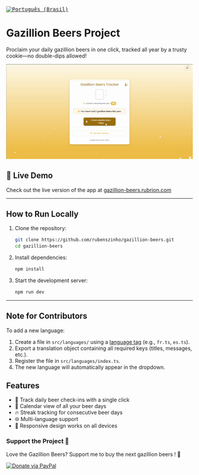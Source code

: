 <kbd>[<img title="Português (Brasil)" alt="Português (Brasil)" src="https://cdn.statically.io/gh/hjnilsson/country-flags/master/svg/br.svg" width="22">](README.pt_br.md)</kbd>

# Gazillion Beers Project

Proclaim your daily gazillion beers in one click, tracked all year by a trusty cookie—no double-dips allowed!

![Beer Tracking Animation](public/gazillion-beers-showcase.gif)

## 🍻 Live Demo

Check out the live version of the app at [gazillion-beers.rubrion.com](https://gazillion-beers.rubrion.com)

---

## How to Run Locally

1. Clone the repository:

   ```bash
   git clone https://github.com/rubenszinho/gazillion-beers.git
   cd gazillion-beers
   ```

2. Install dependencies:

   ```bash
   npm install
   ```

3. Start the development server:
   ```bash
   npm run dev
   ```

---

## Note for Contributors

To add a new language:

1. Create a file in `src/languages/` using a [language tag](https://developer.mozilla.org/en-US/docs/Web/API/Navigator/language) (e.g., `fr.ts`, `es.ts`).
2. Export a translation object containing all required keys (titles, messages, etc.).
3. Register the file in `src/languages/index.ts`.
4. The new language will automatically appear in the dropdown.

## Features

- 🍺 Track daily beer check-ins with a single click
- 📅 Calendar view of all your beer days
- 🔥 Streak tracking for consecutive beer days
- 🌐 Multi-language support
- 📱 Responsive design works on all devices

### Support the Project 🥳

Love the Gazillion Beers? Support me to buy the next gazillion beers ! 🍻

[![Donate via PayPal](https://www.paypalobjects.com/en_US/i/btn/btn_donate_LG.gif 'Donate via PayPal')](https://www.paypal.com/donate/?hosted_button_id=KBPKKS3627FX6)
